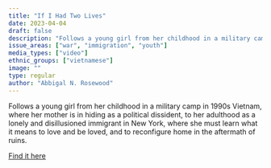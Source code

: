 ```yaml
---
title: "If I Had Two Lives"
date: 2023-04-04
draft: false
description: "Follows a young girl from her childhood in a military camp in 1990s Vietnam, where her mother is in hiding as a political dissident, to her adulthood as a lonely and disillusioned immigrant in New York, where she must learn what it means to love and be loved, and to reconfigure home in the aftermath of ruins."
issue_areas: ["war", "immigration", "youth"]
media_types: ["video"]
ethnic_groups: ["vietnamese"]
image: ""
type: regular
author: "Abbigal N. Rosewood"
---
```


Follows a young girl from her childhood in a military camp in 1990s Vietnam, where her mother is in hiding as a political dissident, to her adulthood as a lonely and disillusioned immigrant in New York, where she must learn what it means to love and be loved, and to reconfigure home in the aftermath of ruins.

[Find it here](https://youtu.be/cUDtpum3QTI)
